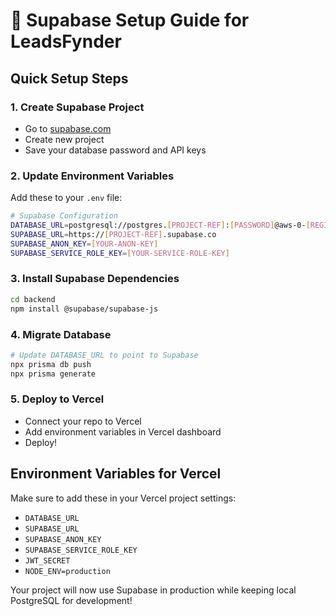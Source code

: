 # 🚀 Supabase Setup Guide for LeadsFynder

## Quick Setup Steps

### 1. Create Supabase Project
- Go to [supabase.com](https://supabase.com)
- Create new project
- Save your database password and API keys

### 2. Update Environment Variables
Add these to your `.env` file:

```bash
# Supabase Configuration
DATABASE_URL=postgresql://postgres.[PROJECT-REF]:[PASSWORD]@aws-0-[REGION].pooler.supabase.com:6543/postgres
SUPABASE_URL=https://[PROJECT-REF].supabase.co
SUPABASE_ANON_KEY=[YOUR-ANON-KEY]
SUPABASE_SERVICE_ROLE_KEY=[YOUR-SERVICE-ROLE-KEY]
```

### 3. Install Supabase Dependencies
```bash
cd backend
npm install @supabase/supabase-js
```

### 4. Migrate Database
```bash
# Update DATABASE_URL to point to Supabase
npx prisma db push
npx prisma generate
```

### 5. Deploy to Vercel
- Connect your repo to Vercel
- Add environment variables in Vercel dashboard
- Deploy!

## Environment Variables for Vercel
Make sure to add these in your Vercel project settings:
- `DATABASE_URL`
- `SUPABASE_URL` 
- `SUPABASE_ANON_KEY`
- `SUPABASE_SERVICE_ROLE_KEY`
- `JWT_SECRET`
- `NODE_ENV=production`

Your project will now use Supabase in production while keeping local PostgreSQL for development!
